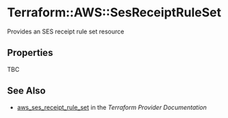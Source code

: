 # Terraform::AWS::SesReceiptRuleSet

Provides an SES receipt rule set resource

## Properties

TBC

## See Also

* [aws_ses_receipt_rule_set](https://www.terraform.io/docs/providers/aws/r/ses_receipt_rule_set.html) in the _Terraform Provider Documentation_
